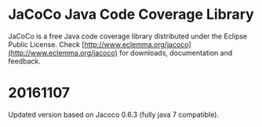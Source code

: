 JaCoCo Java Code Coverage Library
=================================

JaCoCo is a free Java code coverage library distributed under the Eclipse Public
License. Check [http://www.eclemma.org/jacoco](http://www.eclemma.org/jacoco)
for downloads, documentation and feedback.

20161107
========

Updated version based on Jacoco 0.6.3 (fully java 7 compatible).